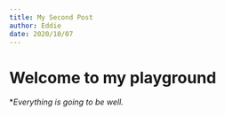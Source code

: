 ```yaml
---
title: My Second Post
author: Eddie
date: 2020/10/07
---
```


# Welcome to my playground


**Everything is going to be well.*